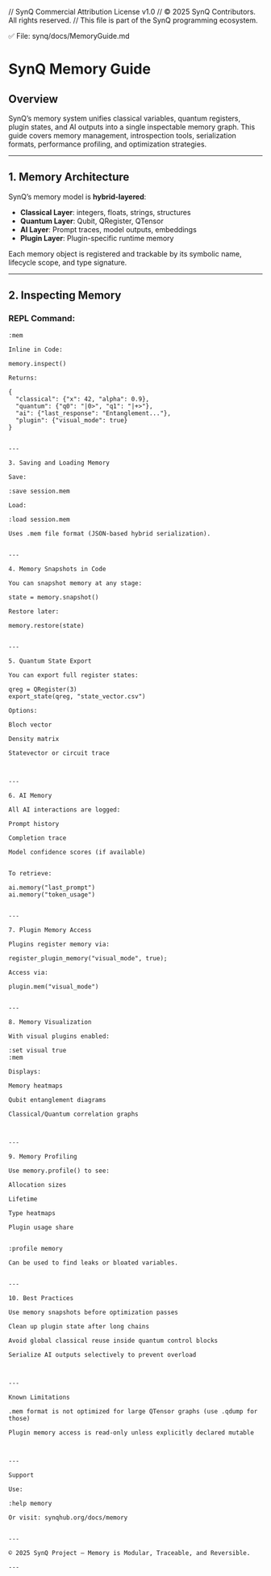 // SynQ Commercial Attribution License v1.0
// © 2025 SynQ Contributors. All rights reserved.
// This file is part of the SynQ programming ecosystem.

✅ File: synq/docs/MemoryGuide.md

# SynQ Memory Guide

## Overview

SynQ’s memory system unifies classical variables, quantum registers, plugin states, and AI outputs into a single inspectable memory graph. This guide covers memory management, introspection tools, serialization formats, performance profiling, and optimization strategies.

---

## 1. Memory Architecture

SynQ’s memory model is **hybrid-layered**:

- **Classical Layer**: integers, floats, strings, structures
- **Quantum Layer**: Qubit, QRegister, QTensor
- **AI Layer**: Prompt traces, model outputs, embeddings
- **Plugin Layer**: Plugin-specific runtime memory

Each memory object is registered and trackable by its symbolic name, lifecycle scope, and type signature.

---

## 2. Inspecting Memory

### REPL Command:
```synq
:mem

Inline in Code:

memory.inspect()

Returns:

{
  "classical": {"x": 42, "alpha": 0.9},
  "quantum": {"q0": "|0>", "q1": "|+>"},
  "ai": {"last_response": "Entanglement..."},
  "plugin": {"visual_mode": true}
}


---

3. Saving and Loading Memory

Save:

:save session.mem

Load:

:load session.mem

Uses .mem file format (JSON-based hybrid serialization).


---

4. Memory Snapshots in Code

You can snapshot memory at any stage:

state = memory.snapshot()

Restore later:

memory.restore(state)


---

5. Quantum State Export

You can export full register states:

qreg = QRegister(3)
export_state(qreg, "state_vector.csv")

Options:

Bloch vector

Density matrix

Statevector or circuit trace



---

6. AI Memory

All AI interactions are logged:

Prompt history

Completion trace

Model confidence scores (if available)


To retrieve:

ai.memory("last_prompt")
ai.memory("token_usage")


---

7. Plugin Memory Access

Plugins register memory via:

register_plugin_memory("visual_mode", true);

Access via:

plugin.mem("visual_mode")


---

8. Memory Visualization

With visual plugins enabled:

:set visual true
:mem

Displays:

Memory heatmaps

Qubit entanglement diagrams

Classical/Quantum correlation graphs



---

9. Memory Profiling

Use memory.profile() to see:

Allocation sizes

Lifetime

Type heatmaps

Plugin usage share


:profile memory

Can be used to find leaks or bloated variables.


---

10. Best Practices

Use memory snapshots before optimization passes

Clean up plugin state after long chains

Avoid global classical reuse inside quantum control blocks

Serialize AI outputs selectively to prevent overload



---

Known Limitations

.mem format is not optimized for large QTensor graphs (use .qdump for those)

Plugin memory access is read-only unless explicitly declared mutable



---

Support

Use:

:help memory

Or visit: synqhub.org/docs/memory


---

© 2025 SynQ Project — Memory is Modular, Traceable, and Reversible.

---



